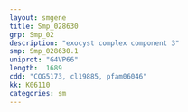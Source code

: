 ```yaml
---
layout: smgene
title: Smp_028630
grp: Smp_02
description: "exocyst complex component 3"
smp: Smp_028630.1
uniprot: "G4VP66"
length:  1689
cdd: "COG5173, cl19885, pfam06046"
kk: K06110
categories: sm
---
```

